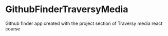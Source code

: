 # GithubFinderTraversyMedia
Github finder app created with the project section of Traversy media react course
